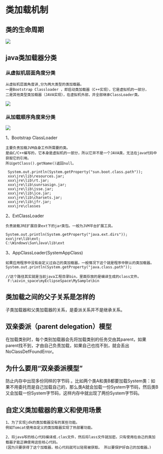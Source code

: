 # 类加载机制

## 类的生命周期
![](https://gitee.com/hnyer/filesOfGitbook/raw/master/files/201802051138_osChina_类生命周期.png)

## java类加载器分类
### 从虚拟机层面角度分类
```text
从虚拟机层面角度讲,分为两大类型的类加载器。
一是Bootstrap Classloader ，即启动类加载器（C++实现），它是虚拟机的一部分，
二是其他类型类加载器（JAVA实现），在虚拟机外部，并全部继承ClassLoader类。
```

![](https://gitee.com/hnyer/filesOfGitbook/raw/master/files/201802051139_osChina_类加载器分类.png)


### 从加载顺序角度来分类
![](https://gitee.com/hnyer/filesOfGitbook/raw/master/files/201802051139_osChina_parent委托机制.png)



1、Bootstrap ClassLoader
```text
主要负责加载JVM自身工作所需要的类。
是由C/C++编写的，它本身是虚拟机的一部分，所以它并不是一个JAVA类，无法在java代码中获取它的引用。
所以getClass().getName()返回null。

 System.out.println(System.getProperty("sun.boot.class.path"));
 xxx\jre\lib\resources.jar;
 xxx\jre\lib\rt.jar;
 xxx\jre\lib\sunrsasign.jar;
 xxx\jre\lib\jsse.jar;
 xxx\jre\lib\jce.jar;
 xxx\jre\lib\charsets.jar;
 xxx\jre\lib\jfr.jar;
 xxx\jre\classes
```


2、ExtClassLoader
```text
负责装载JRE扩展目录ext下的jar类包。一般为JVM平台扩展工具。

System.out.println(System.getProperty("java.ext.dirs"));
xxx\jre\lib\ext;
C:\Windows\Sun\Java\lib\ext
```


3、AppClassLoader(SystemAppClass)
```text
如果应用程序中没有自定义过自己的类加载器，一般情况下这个就是程序中默认的类加载器。
System.out.println(System.getProperty("java.class.path"));

//这个路径其实就是当前java工程目录bin，里面存放的是编译生成的class文件。
 F:\aivin_space\myEclipseSpace\MySample\bin
```




##  类加载之间的父子关系是怎样的
子类加载器和父类加载器的关系，是委派关系并不是继承关系。



## 双亲委派（parent delegation）模型
在加载类别时，每个类别加载器会先将加载类别的任务交由其parent，如果parent找不到，才由自己负责加载，如果自己也找不到，就会丢出 NoClassDefFoundError。

## 为什么要用“双亲委派模型”
防止内存中出现多份同样的字节码 。比如两个类A和类B都要加载System类：如果不用委托而是自己加载自己的，那么类A就会加载一份System字节码，然后类B又会加载一份System字节码，这样内存中就出现了两份System字节码。


## 自定义类加载器的意义和使用场景
```text
1、为了实现jdk的类加载器没有的某些功能。
例如Tomcat使用自定义的类加载器实现了热部署功能。

2、将java写的核心代码编译成.clas文件，然后将lass文件就加密。只有使用在自己的类加载器才能正确使用这些核心代码。
(因为只要获得了这个加载器，核心代码就可以轻易被获取。 所以要保护好自己的加载器。)
```
 